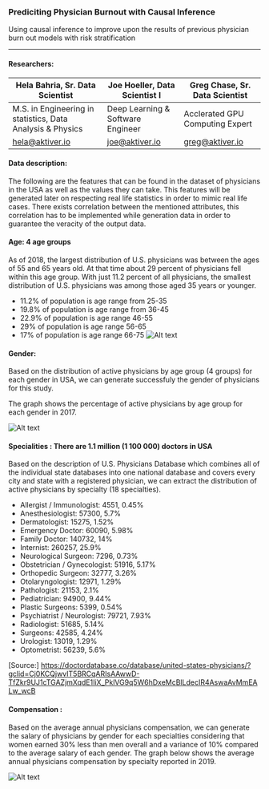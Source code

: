 ### Prediciting Physician Burnout with Causal Inference

Using causal inference to improve upon the results of previous physician burn out models with risk stratification

------------------------------------------------------------

#### Researchers:

| Hela Bahria, Sr. Data Scientist  | Joe Hoeller, Data Scientist I | Greg Chase, Sr. Data Scientist |
| ------------- | ------------- | ---------------- |
| M.S. in Engineering in statistics, Data Analysis & Physics  | Deep Learning & Software Engineer  | Acclerated GPU Computing Expert |
| hela@aktiver.io | joe@aktiver.io | greg@aktiver.io |


#### Data description:
The following are the features that can be found in the dataset of physicians in the USA as well as the values they can take. This features will be generated later on respecting real life statistics in order to mimic real life cases. There exists correlation between the mentioned attributes, this correlation has to be implemented while generation data in order to guarantee the veracity of the output data.


#### Age: 4 age groups
As of 2018, the largest distribution of U.S. physicians was between the ages of 55 and 65 years old. At that time about 29 percent of physicians fell within this age group. With just 11.2 percent of all physicians, the smallest distribution of U.S. physicians was among those aged 35 years or younger.

 - 11.2% of population is age range from 25-35
 - 19.8% of population is age range from 36-45
 - 22.9% of population is age range 46-55
 - 29% of population is age range 56-65
 - 17% of population is age range 66-75
 ![Alt text](https://github.com/joehoeller/physician-burnout-prediction/blob/feature/stressors/misc/active_physicians_by_age.PNG)
 
 #### Gender: 
 Based on  the distribution of active physicians by age group (4 groups) for each gender in USA, we can generate successfuly the gender of physicians for this study.
 
 The graph shows the percentage of active physicians by age group for each gender in 2017.
 
 
 ![Alt text](https://github.com/joehoeller/physician-burnout-prediction/blob/feature/stressors/misc/active_physicians_by_gender.PNG)
 
 
#### Specialities : There are 1.1 million (1 100 000) doctors in USA

Based on the description of U.S. Physicians Database which combines all of the individual state databases into one national database and covers every city and state with a registered physician, we can extract the distribution of active physicians by specialty (18 specialties).

 - Allergist / Immunologist: 4551, 0.45%
 - Anesthesiologist: 57300, 5.7%
 - Dermatologist: 15275, 1.52%
 - Emergency Doctor: 60090, 5.98%
 - Family Doctor: 140732, 14%
 - Internist: 260257, 25.9%
 - Neurological Surgeon: 7296, 0.73%
 - Obstetrician / Gynecologist: 51916, 5.17% 
 - Orthopedic Surgeon: 32777, 3.26%
 - Otolaryngologist: 12971, 1.29%
 - Pathologist: 21153, 2.1%
 - Pediatrician: 94900, 9.44%
 - Plastic Surgeons: 5399, 0.54%
 - Psychiatrist / Neurologist: 79721, 7.93%
 - Radiologist: 51685, 5.14%
 - Surgeons: 42585, 4.24%
 - Urologist: 13019, 1.29%
 - Optometrist: 56239, 5.6%
 
[Source:] https://doctordatabase.co/database/united-states-physicians/?gclid=Cj0KCQjwvIT5BRCqARIsAAwwD-TfZkr9UJ1cTGAZjmXqdE1IiX_PklVG9q5W6hDxeMcBlLdecIR4AswaAvMmEALw_wcB


#### Compensation : 

Based on the average annual physicians compensation, we can generate the salary of physicians by gender for each specialties considering that women earned 30% less than men overall and a variance of 10% compared to the average salary of each gender.
The graph below shows the average annual physicians compensation by specialty reported in 2019.

![Alt text](https://github.com/joehoeller/physician-burnout-prediction/blob/feature/stressors/misc/annual-compenstation.png)













